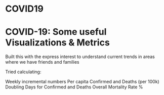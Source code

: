 # COVID19
# COVID-19: Some useful Visualizations & Metrics
Built this with the express interest to understand current trends in areas where we have friends and families

Tried calculating:

Weekly incremental numbers
Per capita Confirmed and Deaths (per 100k)
Doubling Days for Confirmed and Deaths
Overall Mortality Rate %
